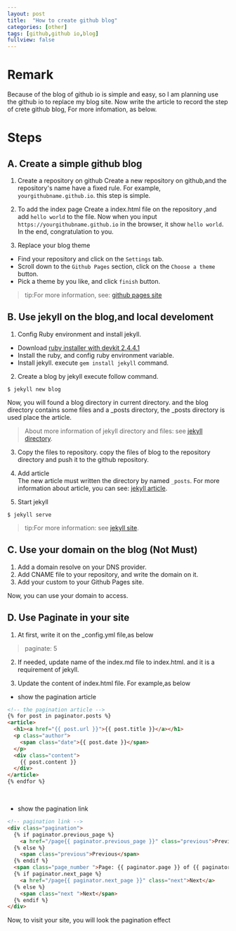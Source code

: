 ```yaml
---
layout: post
title:  "How to create github blog"
categories: [other]
tags: [github,github io,blog]
fullview: false
---
```

# Remark
Because of the blog of github io is simple and easy, so I am planning use the github io to replace my blog site. Now write the article to record the step of crete github blog, For more infomation, as below.

# Steps

## A. Create a simple github blog
1. Create a repository on github
  Create a  new repository on github,and the repository's name have a fixed rule.	For example, `yourgithubname.github.io`. this step is simple.

2. To add the index page
  Create a index.html file on the repository ,and add `hello world` to the file. Now when you input `https://yourgithubname.github.io` in the browser, it show `hello world`.  In the end, congratulation to you.
  
3. Replace your blog theme
  * Find your repository and click on the `Settings` tab. 
  * Scroll down to the `Github Pages` section, click on the `Choose a theme` button.
  * Pick a theme by you like, and click `finish` button.

> tip:For more information, see: [github pages site](https://pages.github.com/)

## B. Use jekyll on the blog,and local develoment
1. Config Ruby environment and install jekyll.
  * Download [ruby installer with devkit 2.4.4.1](https://github-production-release-asset-2e65be.s3.amazonaws.com/78153411/7d4c46da-3361-11e8-9a54-4786b55e58c2?X-Amz-Algorithm=AWS4-HMAC-SHA256&X-Amz-Credential=AKIAIWNJYAX4CSVEH53A%2F20180419%2Fus-east-1%2Fs3%2Faws4_request&X-Amz-Date=20180419T070555Z&X-Amz-Expires=300&X-Amz-Signature=7b9be014f39adde2684e06ae7d24bbd01fbc109ad346c09af053ae832c72ac1f&X-Amz-SignedHeaders=host&actor_id=19320830&response-content-disposition=attachment%3B%20filename%3Drubyinstaller-devkit-2.4.4-1-x64.exe&response-content-type=application%2Foctet-stream)
  * Install the ruby, and config ruby environment variable.
  * Install jekyll. execute `gem install jekyll` command.

2. Create a blog by jekyll
  execute follow command.
  ```shell  
  $ jekyll new blog 
  ```
  Now, you will found a blog directory in current directory. and the blog directory contains some files and a _posts directory, the _posts directory is used place the article.
  > About more information of jekyll directory and files: see [jekyll directory](http://jekyllcn.com/docs/structure/).
  
3. Copy the files to repository.
  copy the files of blog to the repository directory and push it to the github repository.  
  
4. Add article  
  The new article must written the directory by named `_posts`. For more information about article, you can see: [jekyll article](http://jekyllcn.com/docs/posts/).

5. Start jekyll
  ```shell 
  $ jekyll serve  
  ```

> tip:For more information: see [jekyll site](http://jekyllcn.com/docs/quickstart/). 

## C. Use your domain on the blog (Not Must)
1. Add a domain resolve on your DNS provider.
2. Add CNAME file to your repository, and write the domain on it.
3. Add your custom to your Github Pages site.

Now, you can use your domain to access.

## D. Use Paginate in your site
1. At first, write it on the _config.yml file,as below
> paginate: 5

2. If needed, update name of the index.md file to index.html. and it is a requirement of  jekyll.

3. Update the content of index.html file. For example,as below
* show the pagination article
```html
<!-- the pagination article -->
{% for post in paginator.posts %}
<article>
  <h1><a href="{{ post.url }}">{{ post.title }}</a></h1>
  <p class="author">
    <span class="date">{{ post.date }}</span>
  </p>
  <div class="content">
    {{ post.content }}
  </div>
</article>
{% endfor %}
```
 
 * show the pagination link
```html
<!-- pagination link -->
<div class="pagination">
  {% if paginator.previous_page %}
    <a href="/page{{ paginator.previous_page }}" class="previous">Previous</a>
  {% else %}
    <span class="previous">Previous</span>
  {% endif %}
  <span class="page_number ">Page: {{ paginator.page }} of {{ paginator.total_pages }}</span>
  {% if paginator.next_page %}
    <a href="/page{{ paginator.next_page }}" class="next">Next</a>
  {% else %}
    <span class="next ">Next</span>
  {% endif %}
</div>
```

Now, to visit your site, you will look the pagination effect
